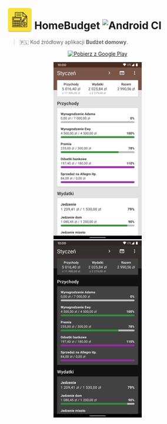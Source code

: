 <img src="media/logo.png" width="80px" align="left">

# HomeBudget ![Android CI](https://github.com/pawegio/HomeBudget/workflows/Android%20CI/badge.svg)

> 🇵🇱 Kod źródłowy aplikacji **Budżet domowy**.

<p align="center">
   <a href='https://play.google.com/store/apps/details?id=com.pawegio.homebudget'><img alt='Pobierz z Google Play' src='https://play.google.com/intl/en_us/badges/static/images/badges/pl_badge_web_generic.png' width="200px"/></a>
</p>

<p align="center">
   <img src="media/screenshot_light.png" width="240px" hspace="20"><img src="media/screenshot_dark.png" width="240px" hspace="20">
</p>
